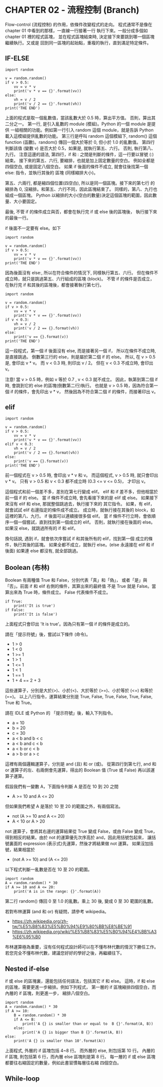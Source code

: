 # CHAPTER 02 - 流程控制 (Branch)

Flow-control (流程控制) 的作用，依條件改變程式的走向。
程式通常不是像在 chapter 01 中看到的那樣，一直線一行接著一行
執行下來。一般分成多個如 chapter 01 裡的程式區塊，
並在程式區塊結束時, 決定接下來要跳到哪一個區塊繼續執行。又或是
回到同一區塊的起始點，重複的執行，直到滿足特定條件。

## IF-ELSE

    import random
    
    v = random.random()
    if v > 0.5:
        vv = v * v
        print('v * v == {}'.format(vv))
    else:
        vh = v / 2
        print('v / 2 == {}'.format(vh))
    print('THE END')

上面的程式是取一個亂數值，當該亂數大於 0.5 時，算出平方值。
否則，算出其二分之一。
第一行, 是引入亂數的 module (模組)。Python 的一個 module 是提供
一組相關的功能。例如第一行引入 random 這個 module，就是告訴 Python
載入這模組提供亂數的功能。
第三行是呼叫 random 這個模組下, random() 這個 function (函數)。random()
傳回一個大於等於 0, 但小於 1.0 的亂數值。
第四行判斷該值 (變數 v) 是否大於 0.5，如果是, 就執行第五、六行。
否則, 執行第八、九行。
注意這邊的語法, 第四行，if 和 : 之間是判斷的條件，這一行要以冒號 (:) 結束。
接下來的第五、六行, 要縮排，也就是加上固定數量的空白。
例如全都是四個空白, 或是固定八個空白。
如果 if 後面的條件不成立, 就會往後找第一個 else: 指令，並執行其後的
區塊 (同樣縮排大小)。

第五、六兩行, 都是縮四個位置(四空白), 所以是同一個區塊。接下來的第七行
的縮排為 0, 沒縮排。和第五、六行不同，因此區塊結束了。
同樣的，第八、九行也組成一個區塊。
Python 以縮排的大小(空白的數量)決定這個區塊的範圍，因此數量、大小要固定。

最後, 不管 if 的條件成立與否，都會在執行完 if 或 else 後的區塊後，
執行接下來的最後一行。

if 後面不一定要有 else。如下

    import random
    
    v = random.random()
    if v > 0.5:
        vv = v * v
        print('v * v == {}'.format(vv))
    print('THE END')

因為後面沒有 else:, 所以在符合條件的情況下, 同樣執行第五、六行。
但在條件不成立時，就只是跳過第五、六行組成的區塊 (block)。
不管 if 的條件是否成立，在執行完 if 和其後的區塊後，都會接著執行第七行。

    import random
    
    v = random.random()
    if v > 0.5:
        vv = v * v
        print('v * v == {}'.format(vv))
    if v < 0.3:
        vh = v / 2
        print('v / 2 == {}.format(vh))
    else:
        print('v == {}.format(v))
    print('THE END')

這一段程式，第一個 if 後面沒有 else, 而是接著另一個 if，
所以在條件不成立時, 是直接跳過。
倒數第三行的 else，則是屬於第二個 if 的 else。
所以, 在 v > 0.5 是, 會印出 v * v。
而 v < 0.3 時, 則印出 v / 2。
但在 v < 0.3 不成立時, 會印出 v。

注意! 當 v > 0.5 時，例如 v 等於 0.7 , v < 0.3 就不成立。
因此，執第到第二個 if 時, 會跳到它的 else 的區塊(倒數第二行)執行。
也就是 v > 0.5 時，因為符合第一個 if 的條件，會先印出 v * v，
然後因為不符合第二個 if 的條件，而接著印出 v。

## elif

    import random

    v = random.random()
    if v > 0.5:
        vv = v * v
        print('v * v == {}'.format(vv))
    elif v < 0.3:
        vh = v / 2
        print('v / 2 == {}.format(vh))
    else:
        print('v == {}.format(v))
    print('THE END')

前一個程式在 v > 0.5 時, 會印出 v * v 和 v。
而這個程式, v > 0.5 時, 就只會印出 v * v。
只有 v > 0.5 和 v < 0.3 都不成立時 (0.3 <= v <= 0.5)，
才印出 v。

這個程式和前一個差不多，差別在第七行變成 elif。
elif 和 if 差不多，但他相當於前一個 if 的 else。
當 if 條件不成立時, 會先看接下來的是 elif 或 else。
如果接下來沒有 elif 和 else, 那就整個跳過去，執行接下來的
其它指令。
如果，有 elif，就會試試 elif 右邊指定的條件成不成立。
成立時，就執行接在其後的 block，如這裡的第八、九行。
if 後面可以連續接很多個 elif。
當 if 條件不行立時，會依順序一個一個嘗試，直到找到第一個成立的
elif。
否則，就執行接在後面的 else。
如果沒 else，就跳過所有的 if 和 elif。

換句話說, 遇到 if，就會依次序嘗試 if 和其後所有的 elif，找到第一個
成立的條件，執行其後的區塊。
如果全都不成立，就執行 else。(else 永遠接在 elif 和 if 後面)
如果連 else 都沒有, 就全部跳過。

## Boolean (布林)

Boolean 有兩種值 True 和 False，分別代表「真」和「偽」，
或者「是」與「否」。前面 if 和 elif 右側的條件，其算出來的最終值
不是 True 就是 False。當算出來為 True 時，條件成立。
False 代表條件不成立。

    if True:
        print('It is true')
    if False:
        print('It is false')

上面程式只會印出 'It is true'。因為只有第一個 if 的條件是成立的。

請在「提示符號」後，嘗試以下條件 (命令)。

 - 1 > 0
 - 1 < 0
 - 1 >= 1
 - 1 > 1
 - 1 <= 1
 - 1 < 1
 - 1 == 1
 - 1 + 4 == 2 + 3

這些運算子，分別是大於(>)、小於(<)、大於等於 (>=)、小於等於 (<=) 和等於 (==)。
以上八行指令，運算結果分別是 True, False, True, False, True, False,
True 和 True。

請在 IDLE 或 Python 的 「提示符號」後，輸入下列指令。

 - a = 10
 - b = 20
 - c = 30
 - a < b and b < c
 - a < b and c < b
 - a < b or c < b
 - a > b or a > c

這裡有兩個邏輯運算子，分別是 and (且) 和 or (或)。
從第四行到第七行, and 和 or 運算子的左、右兩側會先運算，得出的 Boolean 值
(True 或 False) 再以該運算子運算。

假設我們有一變數 A，下面指令判斷 A 是否在 10 到 20 之間

 - A >= 10 and A <= 20

但如果我們希望 A 是落於 10 至 20 的範圍之外，有兩個寫法。

 - not (A >= 10 and A <= 20)
 - A < 10 or A > 20

not 運算子，會將其右邊的運算結果從 True 變成 False，或由 False 變成 True，
得到相反的結果。由於 not 的運算優先次序高於 and，因此用括號包起來，
讓括號裏面的 expression (表示式)先運算，然後才將結果做 not 運算。
如果沒加括號，結果相當於

 - (not A >= 10) and (A <= 20)

以下程式判斷一亂數是否在 10 至 20 的範圍。 

    import random
    A = random.random() * 30
    if A >= 10 and A <= 20:
        print('A is in the range: {}'.format(A))

第二行 random() 傳回 0 至 1.0 的亂數。乘上 30 後, 變成 0 至 30 範圍的亂數。

若對布林運算 (and 和 or) 有疑問，請參考 wikipedia。

 - https://zh.wikipedia.org/zh-tw/%E5%B8%83%E5%B0%94%E9%80%BB%E8%BE%91
 - https://zh.wikipedia.org/wiki/%E5%B8%83%E5%B0%94%E4%BB%A3%E6%95%B0

布林運算極為重要，沒有任何程式設計師可以在不懂布林代數的情況下勝任工作。
若您完全不懂布林代數，建議您好好的學好之後，再繼續往下。

## Nested if-else

if 或 else 的區塊裏，還能包括任何語法，包括其它 if 和 else。
這時，if 和 else 的區塊，需要更進一步縮排。例如下列程式，
第一層的 if 區塊縮排四個空白，而內層的 if 區塊，則更進一步，
縮排八個空白。

    import random
    A = random.random() * 30
    if A >= 10:
        B = random.random() * 30
        if A <= B:
            print('A {} is smaller than or equal to  B {}'.format(A, B))
        else:
            print('A {} is bigger than B {}'.format(A, B))
    else:
        print('A {} is smaller than 10'.format(A))

上面程式, 外層的 if 區塊包括 4~8 行。
而外層的 else, 則包括第 10 行。
內層的 if 區塊, 則包括第 6 行，而內層 else 區塊則是第 8 行。
每一層的 if 或 else 區塊都要往右縮固定的數量，例如此書習慣每層往右縮
四個空白。 

## While-loop
